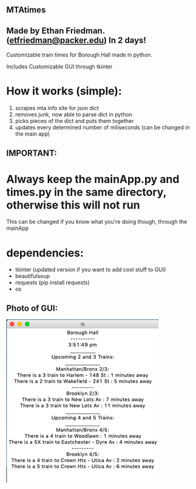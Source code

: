 ## MTAtimes
Made by Ethan Friedman. (etfriedman@packer.edu) In 2 days!
---
Customizable train times for Borough Hall made in python.

Includes Customizable GUI through tkinter

# How it works (simple):
1. scrapes mta info site for json dict
2. removes junk, now able to parse dict in python
3. picks pieces of the dict and puts them together
4. updates every determined number of miliseconds (can be changed in the main app)

## IMPORTANT:
# Always keep the mainApp.py and times.py in the same directory, otherwise this will not run
This can be changed if you know what you're doing though, through the mainApp

# dependencies:
- tkinter (updated version if you want to add cool stuff to GUI)
- beautifulsoup
- requests (pip install requests)
- os

## Photo of GUI:

![alt text](https://raw.githubusercontent.com/etfriedman/MTAtimes/master/Screen%20Shot%202019-12-04%20at%203.52.00%20PM.png)
